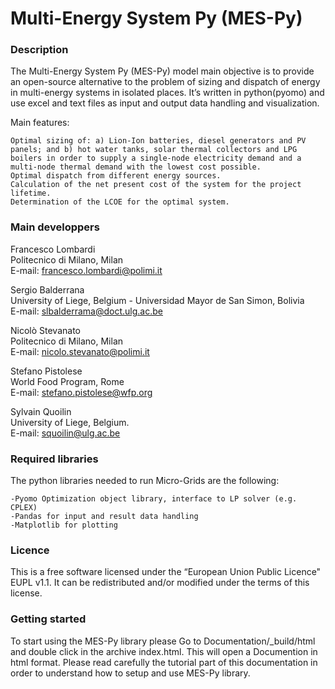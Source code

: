 Multi-Energy System Py (MES-Py)
========================

### Description

The Multi-Energy System Py (MES-Py) model main objective is to provide an open-source alternative to the problem of sizing and dispatch of energy in multi-energy systems in isolated places. It’s written in python(pyomo) and use excel and text files as input and output data handling and visualization.

Main features:

    Optimal sizing of: a) Lion-Ion batteries, diesel generators and PV panels; and b) hot water tanks, solar thermal collectors and LPG boilers in order to supply a single-node electricity demand and a multi-node thermal demand with the lowest cost possible.
    Optimal dispatch from different energy sources.
    Calculation of the net present cost of the system for the project lifetime.
    Determination of the LCOE for the optimal system.


### Main developpers

Francesco Lombardi <br/>
Politecnico di Milano, Milan <br/>
E-mail: francesco.lombardi@polimi.it<br/>

Sergio Balderrana <br/>
University of Liege, Belgium - Universidad Mayor de San Simon, Bolivia <br/>
E-mail: slbalderrama@doct.ulg.ac.be <br/>
 
Nicolò Stevanato <br/>
Politecnico di Milano, Milan <br/>
E-mail: nicolo.stevanato@polimi.it <br/>

Stefano Pistolese <br/>
World Food Program, Rome <br/>
E-mail: stefano.pistolese@wfp.org <br/>

Sylvain Quoilin <br/>
University of Liege, Belgium. <br/>
E-mail: squoilin@ulg.ac.be <br/>
 
### Required libraries

The python libraries needed to run Micro-Grids are the following:

    -Pyomo Optimization object library, interface to LP solver (e.g. CPLEX)
    -Pandas for input and result data handling
    -Matplotlib for plotting


### Licence
This is a free software licensed under the “European Union Public Licence" EUPL v1.1. It 
can be redistributed and/or modified under the terms of this license.

### Getting started

To start using the MES-Py library please Go to Documentation/_build/html and double click in the archive index.html. This will open a Documention in html format. Please read carefully the tutorial part of this documentation in order to understand how to setup and use MES-Py library.

